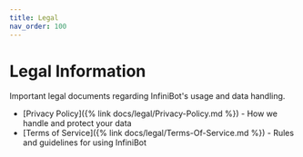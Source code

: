 ```yaml
---
title: Legal
nav_order: 100
---
```


# Legal Information

Important legal documents regarding InfiniBot's usage and data handling.

- [Privacy Policy]({% link docs/legal/Privacy-Policy.md %}) - How we handle and protect your data
- [Terms of Service]({% link docs/legal/Terms-Of-Service.md %}) - Rules and guidelines for using InfiniBot
